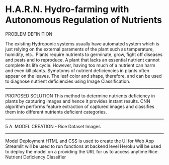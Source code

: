 # H.A.R.N. Hydro-farming with Autonomous Regulation of Nutrients

PROBLEM DEFINITION

The existing Hydroponic systems usually have automated system which is just relying on the external paraments of the plant such as temperature, humidity, etc.. Plants require nutrients to germinate, grow, fight off diseases and pests and to reproduce. A plant that lacks an essential nutrient cannot complete its life cycle. However, having too much of a nutrient can harm and even kill plants. 
Symptoms of nutrient deficiencies in plants often appear on the leaves. The leaf color and shape, therefore, and can be used to diagnose nutrient deficiencies using Image Classification.
<hr>
PROPOSED SOLUTION
This method to determine nutrients deficiency in plants by capturing images and hence it provides instant results. 
CNN algorithm performs feature extraction of captured images and classifies them into different nutrients deficient categories.<hr>
5 A.	MODEL CREATION - Rice Dataset Images
<hr>
Model Deployment
HTML and CSS is used to create the UI for Web App 
Streamlit will be used to run functions at backend level
Heroku will be used to deploy the model on a providing the URL for us to access anytime 
Rice Nutrient Deficiency Classifier
